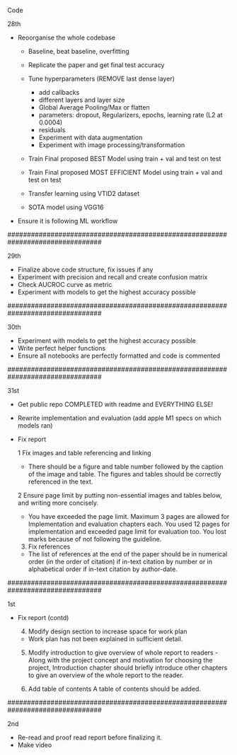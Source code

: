 Code

28th

  - Reoorganise the whole codebase
    - Baseline, beat baseline, overfitting
    - Replicate the paper and get final test accuracy
    - Tune hyperparameters (REMOVE last dense layer)
      - add callbacks
      - different layers and layer size
      - Global Average Pooling/Max or flatten
      - parameters: dropout, Regularizers, epochs, learning rate (L2 at 0.0004)
      - residuals
      - Experiment with data augmentation
      - Experiment with image processing/transformation
    - Train Final proposed BEST Model using train + val and test on test
    - Train Final proposed MOST EFFICIENT Model using train + val and test on test

    - Transfer learning using VTID2 dataset

    - SOTA model using VGG16

  - Ensure it is following ML workflow

################################################################################

29th
  - Finalize above code structure, fix issues if any
  - Experiment with precision and recall and create confusion matrix
  - Check AUCROC curve as metric
  - Experiment with models to get the highest accuracy possible

################################################################################

30th
  - Experiment with models to get the highest accuracy possible
  - Write perfect helper functions
  - Ensure all notebooks are perfectly formatted and code is commented

################################################################################

31st
  - Get public repo COMPLETED with readme and EVERYTHING ELSE!

  - Rewrite implementation and evaluation (add apple M1 specs on which models ran)

  - Fix report

    1 Fix images and table referencing and linking
      - There should be a figure and table number followed by the caption of the image and table. The figures and tables should be correctly referenced in the text.

    2 Ensure page limit by putting non-essential images and tables below, and writing more concisely.
      - You have exceeded the page limit. Maximum 3 pages are allowed for Implementation and evaluation chapters each. You used 12 pages for implementation and exceeded page limit for evaluation too. You lost marks because of not following the guideline.

    3. Fix references
      - The list of references at the end of the paper should be in numerical order (in the order of citation) if in-text citation by number or in alphabetical order if in-text citation by author-date.

################################################################################

1st

  - Fix report (contd)

    4. Modify design section to increase space for work plan
      - Work plan has not been explained in sufficient detail.

    5. Modify introduction to give overview of whole report to readers
      -Along with the project concept and motivation for choosing the project, Introduction chapter should briefly introduce other chapters to give an overview of the whole report to the reader.

    6. Add table of contents
      A table of contents should be added.

################################################################################

2nd
  - Re-read and proof read report before finalizing it.
  - Make video
